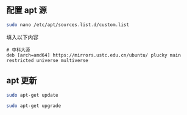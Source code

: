 ## 配置 apt 源

```bash
sudo nano /etc/apt/sources.list.d/custom.list
```

填入以下内容

```
# 中科大源
deb [arch=amd64] https://mirrors.ustc.edu.cn/ubuntu/ plucky main restricted universe multiverse
```

## apt 更新

```bash
sudo apt-get update

sudo apt-get upgrade
```

